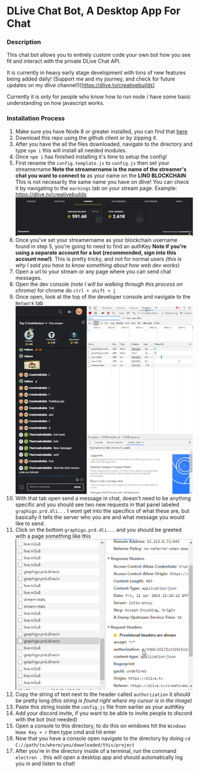 


# DLive Chat Bot, A Desktop App For Chat

### Description

This chat bot allows you to entirely custom code your own bot how you see fit and interact with the private DLive Chat API.

It is currently in heavy early stage development with tons of new features being added daily! (Support me and my journey, and check for future updates on my dlive channel!)[https://dlive.tv/creativebuilds]

Currently it is only for people who know how to run node / have some basic understanding on how javascript works.

### Installation Process

 1. Make sure you have Node 8 or greater installed, you can find that [here](https://nodejs.org/en/download/)
 2. Download this repo using the github client or by zipping it.
 3. After you have the all the files downloaded, navigate to the directory and type `npm i` this will install all needed modules.
 4. Once `npm i` has finished installing it's time to setup the config!
 5. First rename the `config.template.js` to `config.js` then set your streamername **Note the streamername is the name of the streamer's chat you want to connect to** as your name on the **LINO BLOCKCHAIN** This is not necesarily the same name you have on dlive! You can check it by navigating to the `earnings` tab on your stream page. Example: https://dlive.tv/creativebuilds ![Blockchain username found in bottom right](./readmefiles/blockchainusername.png)
 6. Once you've set your streamername as your blockchain username found in step 5, you're going to need to find an authKey  **Note if you're using a separate account for a bot (recommended, sign into this account now!)**. This is pretty tricky, and not for normal users *(this is why I said you have to know something about how web dev works)* 
 7.  Open a url to your stream or any page where you can send chat messages.
 8. Open the dev console *(note I will be walking through this process on chrome)* for chrome do `ctrl + shift + j`
 9. Once open, look at the top of the developer console and navigate to the `Network` tab ![Dev console](./readmefiles/networktab.png)
 10. With that tab open send a message in chat, doesn't need to be anything specific and you should see two new requests in that panel labeled `graphigo.prd.dli...` I wont get into the specifics of what these are, but basically it tells the server who you are and what message you would like to send.
 11. Click on the bottom `graphigo.prd.dli...` and you should be greeted with a page something like this ![Graph Response](./readmefiles/graph.png)
 12.  Copy the string of text next to the header called `authorization` it should be pretty long *(this string is found right where my cursor is in the image)*
 13.  Paste this string inside the `config.js` file from earlier as your authKey 
 14. Add your discord invite, if you want to be able to invite people to discord with the bot (not needed)
 15. Open a console to this directory, to do this on windows hit the `Windows Home Key + r` then type cmd and hit enter
 16. Now that you have a console open navigate to the directory by doing `cd C://path/to/where/you/downloaded/this/project` 
 17. After you're in the directory inside of a terminal, run the command `electron .` this will open a desktop app and should automatically log you in and listen to chat! 
